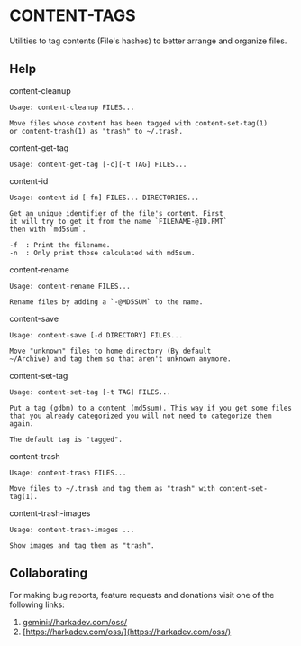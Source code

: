 # CONTENT-TAGS

Utilities to tag contents (File's hashes) to better arrange and organize files.

## Help

content-cleanup

    Usage: content-cleanup FILES...
    
    Move files whose content has been tagged with content-set-tag(1)
    or content-trash(1) as "trash" to ~/.trash. 

content-get-tag

    Usage: content-get-tag [-c][-t TAG] FILES...

content-id

    Usage: content-id [-fn] FILES... DIRECTORIES...
    
    Get an unique identifier of the file's content. First
    it will try to get it from the name `FILENAME-@ID.FMT`
    then with `md5sum`.
    
    -f  : Print the filename.
    -n  : Only print those calculated with md5sum.

content-rename

    Usage: content-rename FILES...
    
    Rename files by adding a `-@MD5SUM` to the name.

content-save

    Usage: content-save [-d DIRECTORY] FILES...
    
    Move "unknown" files to home directory (By default
    ~/Archive) and tag them so that aren't unknown anymore.

content-set-tag

    Usage: content-set-tag [-t TAG] FILES...
    
    Put a tag (gdbm) to a content (md5sum). This way if you get some files
    that you already categorized you will not need to categorize them again.
    
    The default tag is "tagged".

content-trash

    Usage: content-trash FILES...
    
    Move files to ~/.trash and tag them as "trash" with content-set-tag(1).

content-trash-images

    Usage: content-trash-images ...
    
    Show images and tag them as "trash".
    

## Collaborating

For making bug reports, feature requests and donations visit
one of the following links:

1. [gemini://harkadev.com/oss/](gemini://harkadev.com/oss/)
2. [https://harkadev.com/oss/](https://harkadev.com/oss/)

